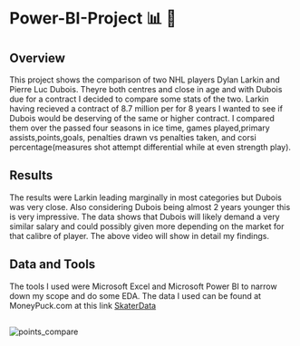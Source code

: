 # Power-BI-Project :bar_chart: 🏒

## Overview
This project shows the comparison of two NHL players Dylan Larkin and Pierre Luc Dubois. Theyre both centres and close in age and with Dubois due for a contract I decided to compare some stats of the two. Larkin having recieved a contract of 8.7 million per for 8 years I wanted to see if Dubois would be deserving of the same or higher contract. I compared them over the passed four seasons in ice time, games played,primary assists,points,goals, penalties drawn vs penalties taken, and corsi percentage(measures shot attempt differential while at even strength play).

## Results 
The results were Larkin leading marginally in most categories but Dubois was very close. Also considering Dubois being almost 2 years younger this is very impressive. The data shows that Dubois will likely demand a very similar salary and could possibly given more depending on the market for that calibre of player. The above video will show in detail my findings.

## Data and Tools
The tools I used were Microsoft Excel and Microsoft Power BI to narrow down my scope and do some EDA. 
The data I used can be found at MoneyPuck.com at this link
[SkaterData](https://moneypuck.com/data.htm)
##

![points_compare](https://user-images.githubusercontent.com/123023771/233257470-0a37209b-c4f7-4b94-af07-4093e1c0d508.jpg)
